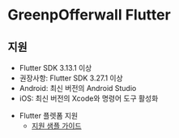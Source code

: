 # GreenpOfferwall Flutter

## 지원
* Flutter SDK 3.13.1 이상
* 권장사항: Flutter SDK 3.27.1 이상
* Android: 최신 버전의 Android Studio
* iOS: 최신 버전의 Xcode와 명령어 도구 활성화

- Flutter 플렛폼 지원
    - [지원 샘플 가이드](https://github.com/rnd-adforus/GreenPOfferWall_Flutter_Sample/wiki/Greenp-%EC%98%A4%ED%8D%BC%EC%9B%94-%EC%A7%80%EC%9B%90-%EA%B0%80%EC%9D%B4%EB%93%9C)
